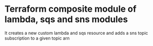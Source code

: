 # Terraform composite module of lambda, sqs and sns modules

It creates a new custom lambda and sqs resource and adds a sns topic subscription to a given topic arn
